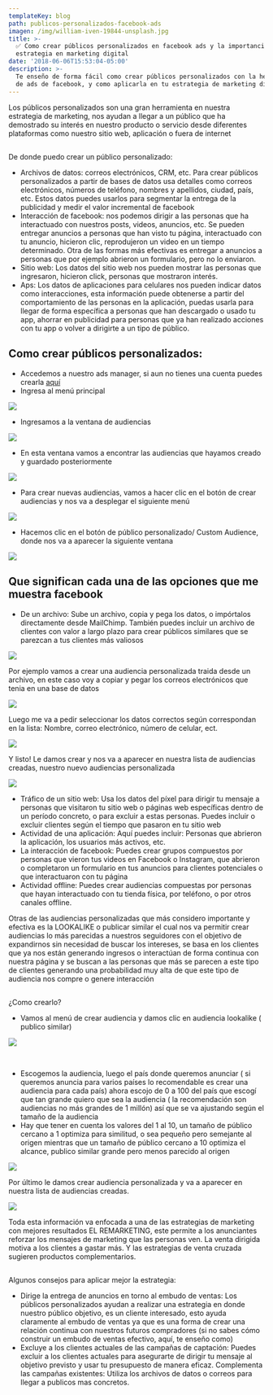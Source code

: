 ```yaml
---
templateKey: blog
path: publicos-personalizados-facebook-ads
imagen: /img/william-iven-19844-unsplash.jpg
title: >-
  ✅ Como crear públicos personalizados en facebook ads y la importancia de esta
  estrategia en marketing digital
date: '2018-06-06T15:53:04-05:00'
description: >-
  Te enseño de forma fácil como crear públicos personalizados con la herramienta
  de ads de facebook, y como aplicarla en tu estrategia de marketing digital
---
```

Los públicos personalizados son una gran herramienta en nuestra estrategia de marketing, nos ayudan a llegar a un público que ha demostrado su interés en nuestro producto o servicio desde diferentes plataformas como nuestro sitio web, aplicación o fuera de internet

## 
De donde puedo crear un público personalizado:

* Archivos de datos: correos electrónicos, CRM, etc. Para crear públicos personalizados a partir de bases de datos usa detalles como correos electrónicos, números de teléfono, nombres y apellidos, ciudad, país, etc. Estos datos puedes usarlos para segmentar la entrega de la publicidad y medir el valor incremental de facebook
* Interacción de facebook: nos podemos dirigir a las personas que ha interactuado con nuestros posts, videos, anuncios, etc. Se pueden entregar anuncios a personas que han visto tu página, interactuado con tu anuncio, hicieron clic, reprodujeron un video en un tiempo determinado. Otra de las formas más efectivas es entregar a anuncios a personas que por ejemplo abrieron un formulario, pero no lo enviaron.
* Sitio web: Los datos del sitio web nos pueden mostrar las personas que ingresaron, hicieron click, personas que mostraron interés.
* Aps: Los datos de aplicaciones para celulares nos pueden indicar datos como interacciones, esta información puede obtenerse a partir del comportamiento de las personas en la aplicación, puedas usarla para llegar de forma específica a personas que han descargado o usado tu app, ahorrar en publicidad para personas que ya han realizado acciones con tu app o volver a dirigirte a un tipo de público. 

## Como crear públicos personalizados: 

* Accedemos a nuestro ads manager, si aun no tienes una cuenta puedes crearla [aquí](https://www.facebook.com/business/help/200000840044554)
* Ingresa al menú principal 

![](/img/1_pe3f4sdtlppsfjkhdspueg.png)

* Ingresamos a la ventana de audiencias

![](/img/1_im8gp0-iseyvq9fsxwaaqg.png)

* En esta ventana vamos a encontrar las audiencias que hayamos creado y guardado posteriormente

![](/img/1_r3zvwauuylmt6-9e1cemba.png)

* Para crear nuevas audiencias, vamos a hacer clic en el botón de crear audiencias y nos va a desplegar el siguiente menú 

![](/img/1_y4a-6ch8jgx3ufp3axeyxa.png)

* Hacemos clic en el botón de público personalizado/ Custom Audience, donde nos va a aparecer la siguiente ventana 

![](/img/1_hzvqjrnugnziaicylp6kog.png)

## Que significan cada una de las opciones que me muestra facebook 

* De un archivo: Sube un archivo, copia y pega los datos, o impórtalos directamente desde MailChimp. También puedes incluir un archivo de clientes con valor a largo plazo para crear públicos similares que se parezcan a tus clientes más valiosos

![](/img/1_ki5vnfkzghecjhvcof5_ra.png)


Por ejemplo vamos a crear una audiencia personalizada traida desde un archivo, en este caso voy a copiar y pegar los correos electrónicos que tenia en una base de datos

![](/img/1_f1slivackc6ws5gkklmgpw-1-.png)


Luego me va a pedir seleccionar los datos correctos según correspondan en la lista: Nombre, correo electrónico, número de celular, ect. 

![](/img/1_vr4-bxyxok0afdjhaygodw.png)


Y listo! Le damos crear y nos va a aparecer en nuestra lista de audiencias creadas, nuestro nuevo audiencias personalizada

![](/img/1_syar7impllu9nurookspeg.png)

* Tráfico de un sitio web: Usa los datos del píxel para dirigir tu mensaje a personas que visitaron tu sitio web o páginas web específicas dentro de un período concreto, o para excluir a estas personas. Puedes incluir o excluir clientes según el tiempo que pasaron en tu sitio web 
* Actividad de una aplicación: Aquí puedes incluir: Personas que abrieron la aplicación, los usuarios más activos, etc.
* La interacción de facebook: Puedes crear grupos compuestos por personas que vieron tus videos en Facebook o Instagram, que abrieron o completaron un formulario en tus anuncios para clientes potenciales o que interactuaron con tu página
* Actividad offline: Puedes crear audiencias compuestas por personas que hayan interactuado con tu tienda física, por teléfono, o por otros canales offline.  


Otras de las audiencias personalizadas que más considero importante y efectiva es la LOOKALIKE o publicar similar el cual nos va permitir crear audiencias lo más parecidas a nuestros seguidores con el objetivo de expandirnos sin necesidad de buscar los intereses, se basa en los clientes que ya nos están generando ingresos o interactúan de forma continua con nuestra página y se buscan a las personas que más se parecen a este tipo de clientes generando una probabilidad muy alta de que este tipo de audiencia nos compre o genere interacción

## 
¿Como crearlo? 

* Vamos al menú de crear audiencia y damos clic en audiencia lookalike ( publico similar)

![](/img/1_zpv9lxz0paaqvkcsuhivcq.png)

 

* Escogemos la audiencia, luego el país donde queremos anunciar ( si queremos anuncia para varios países lo recomendable es crear una audiencia para cada país) ahora escojo de 0 a 100 del país que escogí que tan grande quiero que sea la audiencia ( la recomendación son audiencias no más grandes de 1 millón) así que se va ajustando según el tamaño de la audiencia
* Hay que tener en cuenta los valores del 1 al 10, un tamaño de público cercano a 1 optimiza para similitud, o sea pequeño pero semejante al origen mientras que un tamaño de público cercano a 10 optimiza el alcance, publico similar grande pero menos parecido al origen 

![](/img/1_cti9o7fczkoljgj8zaoi-a.png)

Por último le damos crear audiencia personalizada y va a aparecer en nuestra lista de audiencias creadas. 

![](/img/1_eoguslcviqf8a5wkhmcwlg.png)


Toda esta información va enfocada a una de las estrategias de marketing con mejores resultados EL REMARKETING, este permite a los anunciantes reforzar los mensajes de marketing que las personas ven. La venta dirigida motiva a los clientes a gastar más. Y las estrategias de venta cruzada sugieren productos complementarios. 

## 
Algunos consejos para aplicar mejor la estrategia:

* Dirige la entrega de anuncios en torno al embudo de ventas: Los públicos personalizados ayudan a realizar una estrategia en donde nuestro público objetivo, es un cliente interesado, esto ayuda claramente al embudo de ventas ya que es una forma de crear una relación continua con nuestros futuros compradores (si no sabes cómo construir un embudo de ventas efectivo, aquí, te enseño como) 
* Excluye a los clientes actuales de las campañas de captación: Puedes excluir a los clientes actuales para asegurarte de dirigir tu mensaje al objetivo previsto y usar tu presupuesto de manera eficaz.
  Complementa las campañas existentes: Utiliza los archivos de datos o correos para llegar a publicos mas concretos.
